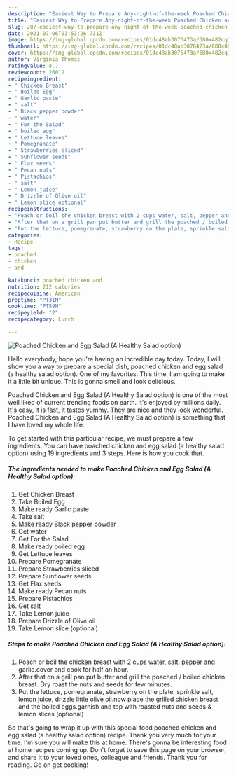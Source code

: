 ```yaml
---
description: "Easiest Way to Prepare Any-night-of-the-week Poached Chicken and Egg Salad (A Healthy Salad option)"
title: "Easiest Way to Prepare Any-night-of-the-week Poached Chicken and Egg Salad (A Healthy Salad option)"
slug: 287-easiest-way-to-prepare-any-night-of-the-week-poached-chicken-and-egg-salad-a-healthy-salad-option
date: 2021-07-06T03:53:26.731Z
image: https://img-global.cpcdn.com/recipes/01dc48ab3076473a/680x482cq70/poached-chicken-and-egg-salad-a-healthy-salad-option-recipe-main-photo.jpg
thumbnail: https://img-global.cpcdn.com/recipes/01dc48ab3076473a/680x482cq70/poached-chicken-and-egg-salad-a-healthy-salad-option-recipe-main-photo.jpg
cover: https://img-global.cpcdn.com/recipes/01dc48ab3076473a/680x482cq70/poached-chicken-and-egg-salad-a-healthy-salad-option-recipe-main-photo.jpg
author: Virginia Thomas
ratingvalue: 4.7
reviewcount: 26012
recipeingredient:
- " Chicken Breast"
- " Boiled Egg"
- " Garlic paste"
- " salt"
- " Black pepper powder"
- " water"
- " For the Salad"
- " boiled egg"
- " Lettuce leaves"
- " Pomegranate"
- " Strawberries sliced"
- " Sunflower seeds"
- " Flax seeds"
- " Pecan nuts"
- " Pistachios"
- " salt"
- " Lemon juice"
- " Drizzle of Olive oil"
- " Lemon slice optional"
recipeinstructions:
- "Poach or boil the chicken breast with 2 cups water, salt, pepper and garlic.cover and cook for half an hour."
- "After that on a grill pan put butter and grill the poached / boiled chicken breast. Dry roast the nuts and seeds for few minutes."
- "Put the lettuce, pomegranate, strawberry on the plate, sprinkle salt, lemon juice, drizzle little olive oil.now place the grilled chicken breast and the boiled eggs.garnish and top with roasted nuts and seeds &amp; lemon slices (optional)"
categories:
- Recipe
tags:
- poached
- chicken
- and

katakunci: poached chicken and 
nutrition: 212 calories
recipecuisine: American
preptime: "PT31M"
cooktime: "PT59M"
recipeyield: "2"
recipecategory: Lunch

---
```



![Poached Chicken and Egg Salad (A Healthy Salad option)](https://img-global.cpcdn.com/recipes/01dc48ab3076473a/680x482cq70/poached-chicken-and-egg-salad-a-healthy-salad-option-recipe-main-photo.jpg)

Hello everybody, hope you're having an incredible day today. Today, I will show you a way to prepare a special dish, poached chicken and egg salad (a healthy salad option). One of my favorites. This time, I am going to make it a little bit unique. This is gonna smell and look delicious.



Poached Chicken and Egg Salad (A Healthy Salad option) is one of the most well liked of current trending foods on earth. It's enjoyed by millions daily. It's easy, it is fast, it tastes yummy. They are nice and they look wonderful. Poached Chicken and Egg Salad (A Healthy Salad option) is something that I have loved my whole life.


To get started with this particular recipe, we must prepare a few ingredients. You can have poached chicken and egg salad (a healthy salad option) using 19 ingredients and 3 steps. Here is how you cook that.

<!--inarticleads1-->

##### The ingredients needed to make Poached Chicken and Egg Salad (A Healthy Salad option):

1. Get  Chicken Breast
1. Take  Boiled Egg
1. Make ready  Garlic paste
1. Take  salt
1. Make ready  Black pepper powder
1. Get  water
1. Get  For the Salad
1. Make ready  boiled egg
1. Get  Lettuce leaves
1. Prepare  Pomegranate
1. Prepare  Strawberries sliced
1. Prepare  Sunflower seeds
1. Get  Flax seeds
1. Make ready  Pecan nuts
1. Prepare  Pistachios
1. Get  salt
1. Take  Lemon juice
1. Prepare  Drizzle of Olive oil
1. Take  Lemon slice (optional)




<!--inarticleads2-->

##### Steps to make Poached Chicken and Egg Salad (A Healthy Salad option):

1. Poach or boil the chicken breast with 2 cups water, salt, pepper and garlic.cover and cook for half an hour.
1. After that on a grill pan put butter and grill the poached / boiled chicken breast. Dry roast the nuts and seeds for few minutes.
1. Put the lettuce, pomegranate, strawberry on the plate, sprinkle salt, lemon juice, drizzle little olive oil.now place the grilled chicken breast and the boiled eggs.garnish and top with roasted nuts and seeds &amp; lemon slices (optional)




So that's going to wrap it up with this special food poached chicken and egg salad (a healthy salad option) recipe. Thank you very much for your time. I'm sure you will make this at home. There's gonna be interesting food at home recipes coming up. Don't forget to save this page on your browser, and share it to your loved ones, colleague and friends. Thank you for reading. Go on get cooking!
